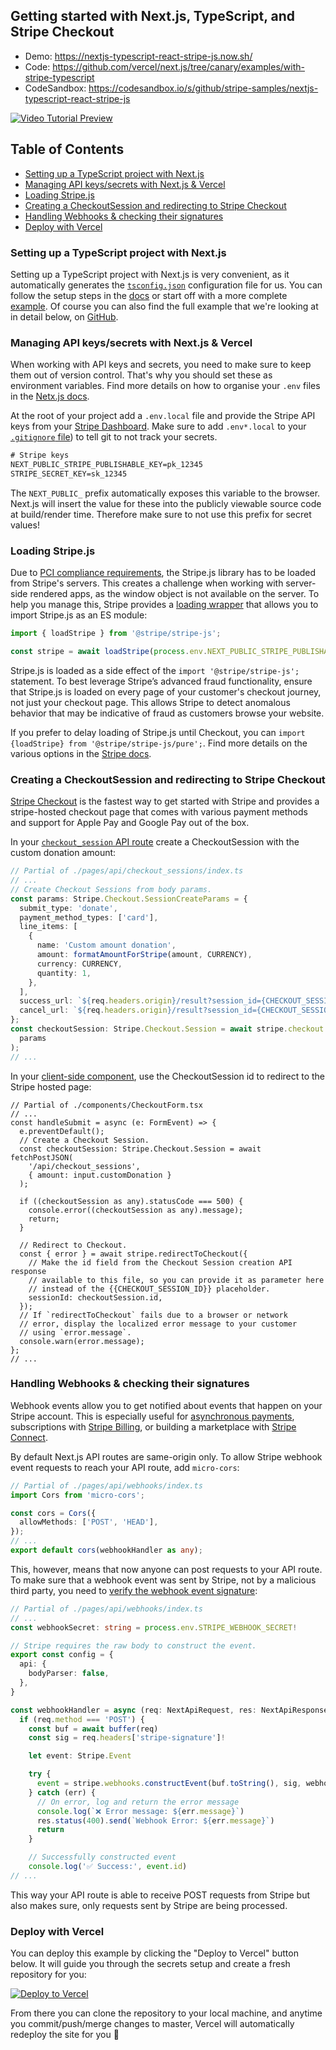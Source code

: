 ## Getting started with Next.js, TypeScript, and Stripe Checkout

- Demo: https://nextjs-typescript-react-stripe-js.now.sh/
- Code: https://github.com/vercel/next.js/tree/canary/examples/with-stripe-typescript
- CodeSandbox: https://codesandbox.io/s/github/stripe-samples/nextjs-typescript-react-stripe-js

[![Video Tutorial Preview](https://img.youtube.com/vi/sPUSu19tZHg/0.jpg)](https://www.youtube.com/watch?v=sPUSu19tZHg)

## Table of Contents

- [Setting up a TypeScript project with Next.js](#setting-up-a-typescript-project-with-nextjs)
- [Managing API keys/secrets with Next.js & Vercel](#managing-api-keyssecrets-with-nextjs-&-vercel)
- [Loading Stripe.js](#loading-stripejs)
- [Creating a CheckoutSession and redirecting to Stripe Checkout](#creating-a-checkoutsession-and-redirecting-to-stripe-checkout)
- [Handling Webhooks & checking their signatures](#handling-webhooks-amp-checking-their-signatures)
- [Deploy with Vercel](#deploy-with-vercel)

### Setting up a TypeScript project with Next.js

Setting up a TypeScript project with Next.js is very convenient, as it automatically generates the [`tsconfig.json`](https://github.com/vercel/next.js/tree/canary/examples/with-stripe-typescript/tsconfig.json) configuration file for us. You can follow the setup steps in the [docs](https://nextjs.org/learn/excel/typescript/setup) or start off with a more complete [example](https://github.com/vercel/next.js/tree/canary/examples/with-typescript). Of course you can also find the full example that we're looking at in detail below, on [GitHub](https://github.com/vercel/next.js/tree/canary/examples/with-stripe-typescript).

### Managing API keys/secrets with Next.js & Vercel

When working with API keys and secrets, you need to make sure to keep them out of version control. That's why you should set these as environment variables. Find more details on how to organise your `.env` files in the [Netx.js docs](https://nextjs.org/docs/basic-features/environment-variables).

At the root of your project add a `.env.local` file and provide the Stripe API keys from your [Stripe Dashboard](https://stripe.com/docs/development#api-keys). Make sure to add `.env*.local` to your [`.gitignore` file](https://github.com/vercel/next.js/blob/canary/examples/with-stripe-typescript/.gitignore#L13)) to tell git to not track your secrets.

```txt
# Stripe keys
NEXT_PUBLIC_STRIPE_PUBLISHABLE_KEY=pk_12345
STRIPE_SECRET_KEY=sk_12345
```

The `NEXT_PUBLIC_` prefix automatically exposes this variable to the browser. Next.js will insert the value for these into the publicly viewable source code at build/render time. Therefore make sure to not use this prefix for secret values!

### Loading Stripe.js

Due to [PCI compliance requirements](https://stripe.com/docs/security), the Stripe.js library has to be loaded from Stripe's servers. This creates a challenge when working with server-side rendered apps, as the window object is not available on the server. To help you manage this, Stripe provides a [loading wrapper](https://github.com/stripe/stripe-js) that allows you to import Stripe.js as an ES module:

```js
import { loadStripe } from '@stripe/stripe-js';

const stripe = await loadStripe(process.env.NEXT_PUBLIC_STRIPE_PUBLISHABLE_KEY!);
```

Stripe.js is loaded as a side effect of the `import '@stripe/stripe-js';` statement. To best leverage Stripe’s advanced fraud functionality, ensure that Stripe.js is loaded on every page of your customer's checkout journey, not just your checkout page. This allows Stripe to detect anomalous behavior that may be indicative of fraud as customers browse your website.

If you prefer to delay loading of Stripe.js until Checkout, you can `import {loadStripe} from '@stripe/stripe-js/pure';`. Find more details on the various options in the [Stripe docs](https://stripe.com/docs/disputes/prevention/advanced-fraud-detection#disabling-advanced-fraud-detection).

### Creating a CheckoutSession and redirecting to Stripe Checkout

[Stripe Checkout](https://stripe.com/checkout) is the fastest way to get started with Stripe and provides a stripe-hosted checkout page that comes with various payment methods and support for Apple Pay and Google Pay out of the box.

In your [`checkout_session` API route](https://github.com/vercel/next.js/tree/canary/examples/with-stripe-typescript/pages/api/checkout_sessions/index.ts#L23-L40) create a CheckoutSession with the custom donation amount:

```ts
// Partial of ./pages/api/checkout_sessions/index.ts
// ...
// Create Checkout Sessions from body params.
const params: Stripe.Checkout.SessionCreateParams = {
  submit_type: 'donate',
  payment_method_types: ['card'],
  line_items: [
    {
      name: 'Custom amount donation',
      amount: formatAmountForStripe(amount, CURRENCY),
      currency: CURRENCY,
      quantity: 1,
    },
  ],
  success_url: `${req.headers.origin}/result?session_id={CHECKOUT_SESSION_ID}`,
  cancel_url: `${req.headers.origin}/result?session_id={CHECKOUT_SESSION_ID}`,
};
const checkoutSession: Stripe.Checkout.Session = await stripe.checkout.sessions.create(
  params
);
// ...
```

In your [client-side component](https://github.com/vercel/next.js/tree/canary/examples/with-stripe-typescript/components/CheckoutForm.tsx#L23-L44), use the CheckoutSession id to redirect to the Stripe hosted page:

```tsx
// Partial of ./components/CheckoutForm.tsx
// ...
const handleSubmit = async (e: FormEvent) => {
  e.preventDefault();
  // Create a Checkout Session.
  const checkoutSession: Stripe.Checkout.Session = await fetchPostJSON(
    '/api/checkout_sessions',
    { amount: input.customDonation }
  );

  if ((checkoutSession as any).statusCode === 500) {
    console.error((checkoutSession as any).message);
    return;
  }

  // Redirect to Checkout.
  const { error } = await stripe.redirectToCheckout({
    // Make the id field from the Checkout Session creation API response
    // available to this file, so you can provide it as parameter here
    // instead of the {{CHECKOUT_SESSION_ID}} placeholder.
    sessionId: checkoutSession.id,
  });
  // If `redirectToCheckout` fails due to a browser or network
  // error, display the localized error message to your customer
  // using `error.message`.
  console.warn(error.message);
};
// ...
```

### Handling Webhooks & checking their signatures

Webhook events allow you to get notified about events that happen on your Stripe account. This is especially useful for [asynchronous payments](https://stripe.com/docs/payments/payment-intents/verifying-status#webhooks), subscriptions with [Stripe Billing](https://stripe.com/docs/billing/webhooks), or building a marketplace with [Stripe Connect](https://stripe.com/docs/connect/webhooks).

By default Next.js API routes are same-origin only. To allow Stripe webhook event requests to reach your API route, add `micro-cors`:

```ts
// Partial of ./pages/api/webhooks/index.ts
import Cors from 'micro-cors';

const cors = Cors({
  allowMethods: ['POST', 'HEAD'],
});
// ...
export default cors(webhookHandler as any);
```

This, however, means that now anyone can post requests to your API route. To make sure that a webhook event was sent by Stripe, not by a malicious third party, you need to [verify the webhook event signature](https://stripe.com/docs/webhooks/signatures#verify-official-libraries):

```ts
// Partial of ./pages/api/webhooks/index.ts
// ...
const webhookSecret: string = process.env.STRIPE_WEBHOOK_SECRET!

// Stripe requires the raw body to construct the event.
export const config = {
  api: {
    bodyParser: false,
  },
}

const webhookHandler = async (req: NextApiRequest, res: NextApiResponse) => {
  if (req.method === 'POST') {
    const buf = await buffer(req)
    const sig = req.headers['stripe-signature']!

    let event: Stripe.Event

    try {
      event = stripe.webhooks.constructEvent(buf.toString(), sig, webhookSecret)
    } catch (err) {
      // On error, log and return the error message
      console.log(`❌ Error message: ${err.message}`)
      res.status(400).send(`Webhook Error: ${err.message}`)
      return
    }

    // Successfully constructed event
    console.log('✅ Success:', event.id)
// ...
```

This way your API route is able to receive POST requests from Stripe but also makes sure, only requests sent by Stripe are being processed.

### Deploy with Vercel

You can deploy this example by clicking the "Deploy to Vercel" button below. It will guide you through the secrets setup and create a fresh repository for you:

[![Deploy to Vercel](https://vercel.com/button)](https://vercel.com/import/project?template=https://github.com/vercel/next.js/tree/canary/examples/with-stripe-typescript)

From there you can clone the repository to your local machine, and anytime you commit/push/merge changes to master, Vercel will automatically redeploy the site for you 🥳
